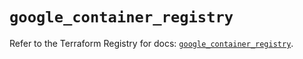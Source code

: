 # `google_container_registry`

Refer to the Terraform Registry for docs: [`google_container_registry`](https://registry.terraform.io/providers/hashicorp/google-beta/5.28.0/docs/resources/google_container_registry).
